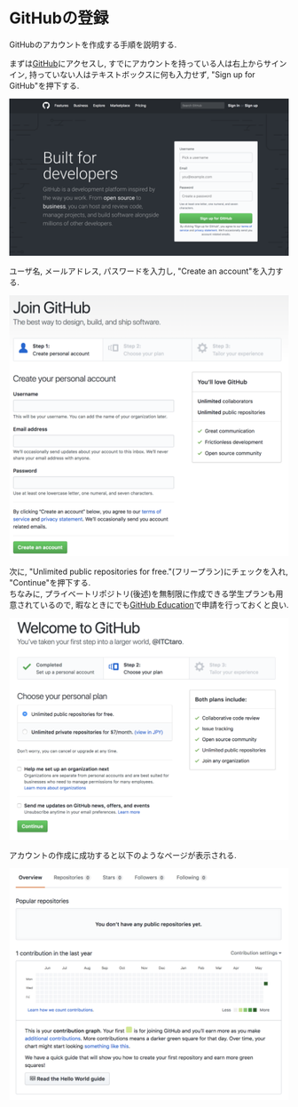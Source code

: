 # GitHubの登録

GitHubのアカウントを作成する手順を説明する.  

まずは[GitHub](https://github.com/)にアクセスし, すでにアカウントを持っている人は右上からサインイン, 持っていない人はテキストボックスに何も入力せず, "Sign up for GitHub"を押下する.

<img src="/img/002_register_github/001.png" width="600">

ユーザ名, メールアドレス, パスワードを入力し, "Create an account"を入力する.

<img src="/img/002_register_github/002.png" width="600">

次に, "Unlimited public repositories for free."(フリープラン)にチェックを入れ, "Continue"を押下する.  
ちなみに, プライベートリポジトリ(後述)を無制限に作成できる学生プランも用意されているので, 暇なときにでも[GitHub Education](https://education.github.com/)で申請を行っておくと良い.

<img src="/img/002_register_github/003.png" width="600">

アカウントの作成に成功すると以下のようなページが表示される.

<img src="/img/002_register_github/004.png" width="600">

